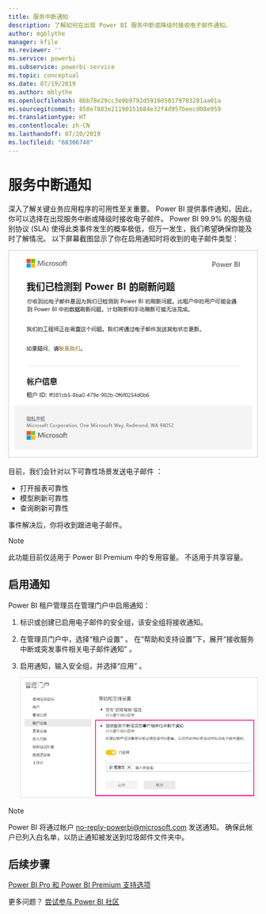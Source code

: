 ```yaml
---
title: 服务中断通知
description: 了解如何在出现 Power BI 服务中断或降级时接收电子邮件通知。
author: mgblythe
manager: kfile
ms.reviewer: ''
ms.service: powerbi
ms.subservice: powerbi-service
ms.topic: conceptual
ms.date: 07/19/2019
ms.author: mblythe
ms.openlocfilehash: 0bb78e29cc3e9b9792d5916050179703281aa01a
ms.sourcegitcommit: 850e7883e21190151684e32f4d957beecd08e959
ms.translationtype: HT
ms.contentlocale: zh-CN
ms.lasthandoff: 07/20/2019
ms.locfileid: "68366740"
---
```

# <a name="service-interruption-notifications"></a>服务中断通知

深入了解关键业务应用程序的可用性至关重要。 Power BI 提供事件通知，因此，你可以选择在出现服务中断或降级时接收电子邮件。 Power BI 99.9% 的服务级别协议 (SLA) 使得此类事件发生的概率极低，但万一发生，我们希望确保你能及时了解情况。 以下屏幕截图显示了你在启用通知时将收到的电子邮件类型：

![刷新通知电子邮件](media/service-interruption-notifications/refresh-notification-email.png)

目前，我们会针对以下可靠性场景发送电子邮件  ：

- 打开报表可靠性
- 模型刷新可靠性
- 查询刷新可靠性

事件解决后，你将收到跟进电子邮件。

> [!NOTE]
> 此功能目前仅适用于 Power BI Premium 中的专用容量。 不适用于共享容量。

## <a name="enable-notifications"></a>启用通知

Power BI 租户管理员在管理门户中启用通知：

1. 标识或创建已启用电子邮件的安全组，该安全组将接收通知。

1. 在管理员门户中，选择“租户设置”  。 在“帮助和支持设置”下，展开“接收服务中断或突发事件相关电子邮件通知”   。

1. 启用通知，输入安全组，并选择“应用”  。

    ![启用服务通知](media/service-interruption-notifications/enable-notifications.png)

> [!NOTE]
> Power BI 将通过帐户 no-reply-powerbi@microsoft.com 发送通知。 确保此帐户已列入白名单，以防止通知被发送到垃圾邮件文件夹中。

## <a name="next-steps"></a>后续步骤

[Power BI Pro 和 Power BI Premium 支持选项](service-support-options.md)

更多问题？ [尝试参与 Power BI 社区](http://community.powerbi.com/)